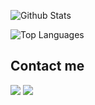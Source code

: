 ![Github Stats](https://github-readme-stats-kappa-lemon.vercel.app/api?username=BahuangShanren&show_icons=true)

![Top Languages](https://github-readme-stats-kappa-lemon.vercel.app/api/top-langs/?username=BahuangShanren)

## Contact me

[![](https://img.shields.io/badge/Telegram-@BahuangShanren-blue?style=flat&logo=telegram&colorA=C0C0C0&colorB=2CA5E0)](https://t.me/BahuangShanren)
[![](https://img.shields.io/badge/Gmail-duduibahuang@gmail.com-blue?style=flat&logo=gmail&colorA=D3D3D3&colorB=D14836)](mailto:duduibahuang@gmail.com)
